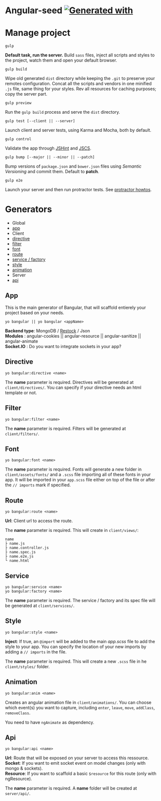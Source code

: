 # Angular-seed [![Generated with](https://img.shields.io/badge/generated%20with-bangular-blue.svg?style=flat-square)](https://github.com/42Zavattas/generator-bangular)

# Manage project

    gulp

**Default task, run the server.** Build `sass` files, inject all scripts and styles to the project, watch them and open your default browser.

    gulp build

Wipe old generated `dist` directory while keeping the `.git` to preserve your remotes configuration. Concat all the scripts and vendors in one minified `.js` file, same thing for your styles. Rev all resources for caching purposes; copy the server part.

    gulp preview

Run the `gulp build` process and serve the `dist` directory.

    gulp test [--client || --server]

Launch client and server tests, using Karma and Mocha, both by default.

    gulp control

Validate the app through [JSHint](http://jshint.com/) and [JSCS](http://jscs.info/).

    gulp bump [--major || --minor || --patch]

Bump versions of `package.json` and `bower.json` files using *Semantic Versioning* and commit them. Default to **patch**.

    gulp e2e

Launch your server and then run protractor tests. See [protractor howtos](https://github.com/42Zavattas/generator-bangular#protractor).

# Generators

 - Global
  - [app](https://github.com/42Zavattas/generator-bangular#app)
 - Client
  - [directive](https://github.com/42Zavattas/generator-bangular#directive)
  - [filter](https://github.com/42Zavattas/generator-bangular#filter)
  - [font](https://github.com/42Zavattas/generator-bangular#font)
  - [route](https://github.com/42Zavattas/generator-bangular#route)
  - [service / factory](https://github.com/42Zavattas/generator-bangular#service)
  - [style](https://github.com/42Zavattas/generator-bangular#style)
  - [animation](https://github.com/42Zavattas/generator-bangular#animation)
 - Server
  - [api](https://github.com/42Zavattas/generator-bangular#api)

## App

This is the main generator of Bangular, that will scaffold entierely your project based on your needs.

    yo bangular || yo bangular <appName>

**Backend type**: MongoDB / [Restock](https://github.com/42Zavattas/Restock.io) / Json<br>
**Modules**     : angular-cookies || angular-resource || angular-sanitize || angular-animate<br>
**Socket.IO**   : Do you want to integrate sockets in your app?


## Directive

    yo bangular:directive <name>

The **name** parameter is required. Directives will be generated at `client/directives/`. You can specify if your directive needs an html template or not.

## Filter

    yo bangular:filter <name>

The **name** parameter is required. Filters will be generated at `client/filters/`.

## Font

    yo bangular:font <name>

The **name** parameter is required. Fonts will generate a new folder in `client/assets/fonts/` and a `.scss` file importing all of these fonts in your app.
It will be imported in your `app.scss` file either on top of the file or after the `// imports` mark if specified.

## Route

    yo bangular:route <name>

**Url**: Client url to access the route.

The **name** parameter is required. This will create in `client/views/`:

    name
    ├ name.js
    ├ name.controller.js
    ├ name.spec.js
    ├ name.e2e.js
    └ name.html

## Service

    yo bangular:service <name>
    yo bangular:factory <name>

The **name** parameter is required. The service / factory and its spec file will be generated at `client/services/`.

## Style

    yo bangular:style <name>

**Inject**: If true, an `@import` will be added to the main *app.scss* file to add the style to your app.
You can specify the location of your new imports by adding a `// imports` in the file.

The **name** parameter is required. This will create a new `.scss` file in he `client/styles/` folder.

## Animation

    yo bangular:anim <name>

Creates an angular animation file in `client/animations/`.
You can choose which event(s) you want to capture, including `enter`, `leave`, `move`, `addClass`, `removeClass`.

You need to have `ngAnimate` as dependency.

## Api

    yo bangular:api <name>

**Url**: Route that will be exposed on your server to access this ressource.<br>
**Socket**: If you want to emit socket event on model changes (only with mongo & sockets).<br>
**Resource**: If you want to scaffold a basic `$resource` for this route (only with ngResource).

The **name** parameter is required. A **name** folder will be created at `server/api/`.